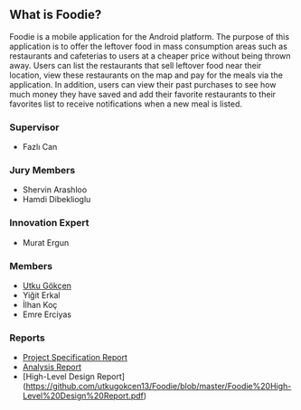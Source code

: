 ## What is Foodie?

Foodie is a mobile application for the Android platform. The purpose of this application is to offer the leftover food in mass consumption areas such as restaurants and cafeterias to users at a cheaper price without being thrown away. Users can list the restaurants that sell leftover food near their location, view these restaurants on the map and pay for the meals via the application. In addition, users can view their past purchases to see how much money they have saved and add their favorite restaurants to their favorites list to receive notifications when a new meal is listed.

### Supervisor

- Fazlı Can

### Jury Members

- Shervin Arashloo
- Hamdi Dibeklioglu

### Innovation Expert

- Murat Ergun


### Members

- [Utku Gökçen](https://github.com/utkugokcen13)
- Yiğit Erkal
- İlhan Koç
- Emre Erciyas

### Reports

- [Project Specification Report](https://github.com/utkugokcen13/Foodie/blob/main/Project%20Specification%20Report.pdf)
- [Analysis Report](https://github.com/utkugokcen13/Foodie/blob/main/Analysis%20Report.pdf)
- [High-Level Design Report] (https://github.com/utkugokcen13/Foodie/blob/master/Foodie%20High-Level%20Design%20Report.pdf)

